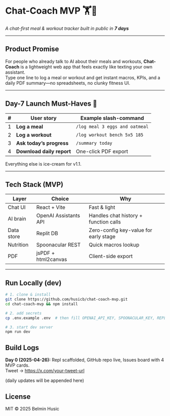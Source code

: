# Chat-Coach MVP 🏋️🍳

*A chat-first meal & workout tracker built in public in **7 days***  

---

## Product Promise

For people who already talk to AI about their meals and workouts, **Chat-Coach** is a lightweight web app that feels exactly like texting your own assistant.  
Type one line to log a meal or workout and get instant macros, KPIs, and a daily PDF summary—no spreadsheets, no clunky fitness UI.

---

## Day-7 Launch Must-Haves 🚀

| # | User story | Example slash-command |
|---|------------|-----------------------|
| 1 | **Log a meal** | `/log meal 3 eggs and oatmeal` |
| 2 | **Log a workout** | `/log workout bench 5x5 185` |
| 3 | **Ask today’s progress** | `/summary today` |
| 4 | **Download daily report** | One-click PDF export |

Everything else is ice-cream for v1.1.

---

## Tech Stack (MVP)

| Layer | Choice | Why |
|-------|--------|-----|
| Chat UI | React + Vite | Fast & light |
| AI brain | OpenAI Assistants API | Handles chat history + function calls |
| Data store | Replit DB | Zero-config key-value for early stage |
| Nutrition | Spoonacular REST | Quick macros lookup |
| PDF | jsPDF + html2canvas | Client-side export |

---

## Run Locally (dev)

```bash
# 1. clone & install
git clone https://github.com/husicb/chat-coach-mvp.git
cd chat-coach-mvp && npm install

# 2. add secrets
cp .env.example .env  # then fill OPENAI_API_KEY, SPOONACULAR_KEY, REPLIT_DB_URL

# 3. start dev server
npm run dev
```

## Build Logs

**Day 0 (2025-04-26):** Repl scaffolded, GitHub repo live, Issues board with 4 MVP cards.  
Tweet → https://x.com/your-tweet-url

(daily updates will be appended here)

## License

MIT © 2025 Belmin Husic
